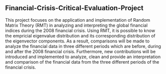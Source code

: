 ## Financial-Crisis-Critical-Evaluation-Project
This project focuses on the application and implementation of Random Matrix Theory (RMT) in analyzing and interpreting
the global financial indices during the 2008 financial crisis. Using RMT, it is possible to know the empricial eigenvalue
distribution and its corresponding distribution of the eigenvector components. As a result, comparisons will be made to analyze
the financial data in three different periods which are before, during and after the 2008 financial crisis. Furthermore, new
contributions will be introduced and implemented to analyze, clean and provide an interpretation and comparison of the
financial data from the three different periods of the financial crisis.
